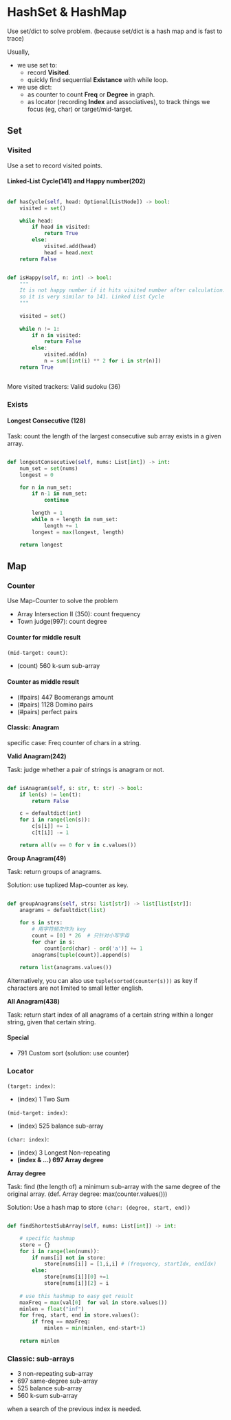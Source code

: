 # HashSet & HashMap
Use set/dict to solve problem.
(because set/dict is a hash map and is fast to trace)

Usually, 
- we use set to:
  - record **Visited**.
  - quickly find sequential **Existance** with while loop.
- we use dict:
  - as counter to count **Freq** or **Degree** in graph.
  - as locator (recording **Index** and associatives), to track things we focus (eg, char) or target/mid-target.

## Set

### Visited
Use a set to record visited points.

#### Linked-List Cycle(141) and Happy number(202)

```python

def hasCycle(self, head: Optional[ListNode]) -> bool:
    visited = set()

    while head:
        if head in visited:
            return True
        else:
            visited.add(head)
            head = head.next
    return False


def isHappy(self, n: int) -> bool:
    """
    It is not happy number if it hits visited number after calculation.
    so it is very similar to 141. Linked List Cycle
    """
    
    visited = set()
    
    while n != 1:
        if n in visited: 
            return False
        else:
            visited.add(n)
            n = sum([int(i) ** 2 for i in str(n)])
    return True



```

More visited trackers: Valid sudoku (36)

### Exists

#### Longest Consecutive (128)

Task: count the length of the largest consecutive sub array exists in a given array.

```python

def longestConsecutive(self, nums: List[int]) -> int:
    num_set = set(nums)
    longest = 0

    for n in num_set:
        if n-1 in num_set:
            continue
        
        length = 1
        while n + length in num_set:
            length += 1
        longest = max(longest, length)

    return longest

```


## Map

### Counter
Use Map-Counter to solve the problem

- Array Intersection II (350): count frequency
- Town judge(997): count degree

#### Counter for middle result
`(mid-target: count)`:
- (count) 560 k-sum sub-array

#### Counter as middle result

- (#pairs) 447 Boomerangs amount
- (#pairs) 1128 Domino pairs
- (#pairs) perfect pairs



#### Classic: Anagram
specific case: Freq counter of chars in a string.

**Valid Anagram(242)**

Task: judge whether a pair of strings is anagram or not.

```python

def isAnagram(self, s: str, t: str) -> bool:
    if len(s) != len(t):
        return False

    c = defaultdict(int)
    for i in range(len(s)):
        c[s[i]] += 1
        c[t[i]] -= 1

    return all(v == 0 for v in c.values())

```

**Group Anagram(49)**

Task: return groups of anagrams.

Solution: use tuplized Map-counter as key.

```python

def groupAnagrams(self, strs: list[str]) -> list[list[str]]:
    anagrams = defaultdict(list)
    
    for s in strs:
        # 用字符频次作为 key
        count = [0] * 26  # 只针对小写字母
        for char in s:
            count[ord(char) - ord('a')] += 1
        anagrams[tuple(count)].append(s)

    return list(anagrams.values())


```

Alternatively, you can also use `tuple(sorted(counter(s)))` as key if characters are not limited to small letter english.

**All Anagram(438)**

Task: return start index of all anagrams of a certain string within a  longer string, given that certain string.

#### Special
- 791 Custom sort (solution: use counter)

### Locator
`(target: index)`:
- (index) 1 Two Sum
  
`(mid-target: index)`:
- (index) 525 balance sub-array

`(char: index)`:
- (index) 3 Longest Non-repeating
- **(index & ...) 697 Array degree**

**Array degree**

Task: find (the length of) a minimum sub-array with the same degree of the original array.
(def. Array degree: max(counter.values()))

Solution: Use a hash map to store `(char: (degree, start, end))`

```python

def findShortestSubArray(self, nums: List[int]) -> int:

    # specific hashmap
    store = {}
    for i in range(len(nums)):
        if nums[i] not in store:
            store[nums[i]] = [1,i,i] # (frequency, startIdx, endIdx)
        else:
            store[nums[i]][0] +=1
            store[nums[i]][2] = i
    
    # use this hashmap to easy get result
    maxFreq = max(val[0]  for val in store.values())
    minlen = float("inf")
    for freq, start, end in store.values():
        if freq == maxFreq:
            minlen = min(minlen, end-start+1)
    
    return minlen

```
### Classic: sub-arrays
- 3 non-repeating sub-array
- 697 same-degree sub-array
- 525 balance sub-array
- 560 k-sum sub-array

when a search of the previous index is needed.
